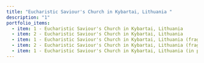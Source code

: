 ```yaml
---
title: "Eucharistic Saviour's Church in Kybartai, Lithuania "
description: "1"
portfolio_items:
  - item: 1 - Eucharistic Saviour's Church in Kybartai, Lithuania
  - item: 2 - Eucharistic Saviour's Church in Kybartai, Lithuania
  - item: 1 - Eucharistic Saviour's Church in Kybartai, Lithuania (fragment)
  - item: 2 - Eucharistic Saviour's Church in Kybartai, Lithuania (fragment)
  - item: 1 - Eucharistic Saviour's Church in Kybartai, Lithuania (in progress)
---
```

